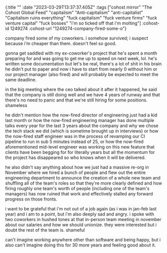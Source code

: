 {:title ""
 :date "2023-03-29T13:37:37.405Z"
 :tags ["cohost mirror" "The Cohost Global Feed" "capitalism" "Anti-capitalism" "anti-capitalist" "Capitalism ruins everything" "fuck capitalism" "fuck venture firms" "fuck venture capital" "fuck bosses" "i'm so ticked off that i'm molting"]
 :cohost-id 1249274
 :cohost-url "1249274-company-fired-some-o"}

company fired some of my coworkers. i somehow survived; i suspect because i'm cheaper than them. doesn't feel so good.

gonna get saddled with my ex-coworker's project that he's spent a month preparing for and was going to get me up to speed on next week, lol. he's written some documentation but let's be real, there's a lot of shit in his brain he didn't put to paper and now i have to start from nearly 0 without him or our project manager (also fired) and will probably be expected to meet the same deadline.

in the big meeting where the ceo talked about it after it happened, he said that the company is still doing well and we have 4 years of runway and that there's no need to panic and that we're still hiring for some positions. shameless

he didn't mention how the now-fired director of engineering just had a kid last month or how the now-fired engineering manager has done multiple talks every year for the last 3 years about the company and why we chose the tech stack we did (which is sometime brought up in interviews) or how the now-fired staff engineer was in the process of revamping our CI pipeline to run in sub 5 minutes instead of 25, or how the now-fired aforementioned mid-level engineer was working on this new feature that clients have been begging for for literally years but all the momentum for the project has disappeared so who knows when it will be delivered.

he also didn't say anything about how we just had a massive re-org in November where we hired a bunch of people and flew out the entire engineering department to announce the creation of a whole new team and shuffling all of the team's roles so that they're more clearly defined and how firing roughly one team's worth of people (including one of the team's managers) has now ruined that work and effectively stalled any forward progress on those fronts.

i want to be grateful that i'm not out of a job again (as i was in jan-feb last year) and i am to a point, but i'm also deeply sad and angry. i spoke with two coworkers in hushed tones at that in-person team meeting in november about our salaries and how we should unionize. they were interested but i doubt the rest of the team is. shameful

can't imagine working anywhere other than software and being happy, but i also can't imagine doing this for 30 more years and feeling good about it.